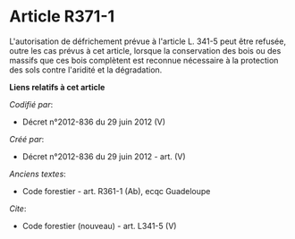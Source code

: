 # Article R371-1

L'autorisation de défrichement prévue à l'article L. 341-5 peut être refusée, outre les cas prévus à cet article, lorsque la
conservation des bois ou des massifs que ces bois complètent est reconnue nécessaire à la protection des sols contre
l'aridité et la dégradation.

**Liens relatifs à cet article**

_Codifié par_:

  - Décret n°2012-836 du 29 juin 2012 (V)

_Créé par_:

  - Décret n°2012-836 du 29 juin 2012 - art. (V)

_Anciens textes_:

  - Code forestier - art. R361-1 (Ab), ecqc Guadeloupe

_Cite_:

  - Code forestier (nouveau) - art. L341-5 (V)
